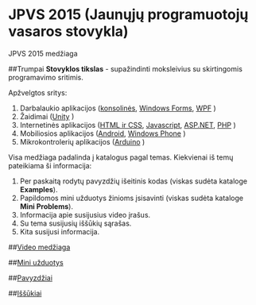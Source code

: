 # JPVS 2015 (Jaunųjų programuotojų vasaros stovykla)

JPVS 2015 medžiaga

##Trumpai
**Stovyklos tikslas** - supažindinti moksleivius su skirtingomis programavimo sritimis.

Apžvelgtos sritys:

1. Darbalaukio aplikacijos ([konsolinės](https://github.com/niku-live/jpvs2015/tree/master/01%20tema%20-%20Desktop%20-%20Console%20Applications), [Windows Forms](https://github.com/niku-live/jpvs2015/tree/master/02%20tema%20-%20Desktop%20-%20WinForms%20Applications), [WPF](https://github.com/niku-live/jpvs2015/tree/master/03%20tema%20-%20Desktop%20-%20WPF%20Applications) )
2. Žaidimai ([Unity](https://github.com/niku-live/jpvs2015/tree/master/04%20tema%20-%20Games) )
3. Internetinės aplikacijos ([HTML ir CSS](https://github.com/niku-live/jpvs2015/tree/master/05%20tema%20-%20Web%20-%20HTML%20ir%20CSS), [Javascript](https://github.com/niku-live/jpvs2015/tree/master/06%20tema%20-%20Web%20-%20Javascript), [ASP.NET](https://github.com/niku-live/jpvs2015/tree/master/07%20tema%20-%20Web%20-%20ASP.NET), [PHP](https://github.com/niku-live/jpvs2015/tree/master/08%20tema%20-%20Web%20-%20PHP%20Applications) )
4. Mobiliosios aplikacijos ([Android](https://github.com/niku-live/jpvs2015/tree/master/09%20tema%20-%20Mobile%20-%20Android%20Applications), [Windows Phone](https://github.com/niku-live/jpvs2015/tree/master/10%20tema%20-%20Mobile%20-%20Windows%20Phone%20Applications) )
5. Mikrokontrolerių aplikacijos ([Arduino](https://github.com/niku-live/jpvs2015/tree/master/11%20tema%20-%2Micro%20-%20Arduino) )

Visa medžiaga padalinda į katalogus pagal temas. Kiekvienai iš temų pateikiama ši informacija:

1. Per paskaitą rodytų pavyzdžių išeitinis kodas (viskas sudėta kataloge **Examples**).
2. Papildomos mini užduotys žinioms įsisavinti (viskas sudėta kataloge **Mini Problems**).
3. Informacija apie susijusius video įrašus.
4. Su tema susijusių iššūkių sąrašas.
5. Kita susijusi informacija.

##[Video medžiaga](https://github.com/niku-live/jpvs2015/blob/master/VIDEO.md)

##[Mini užduotys](https://github.com/niku-live/jpvs2015/blob/master/MINI.md)

##[Pavyzdžiai](https://github.com/niku-live/jpvs2015/blob/master/EXAMPLES.md)

##[Iššūkiai](https://github.com/niku-live/jpvs2015/blob/master/CHALLANGES.md)
